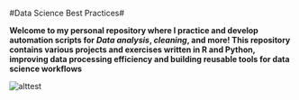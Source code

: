 #Data Science Best Practices#

**Welcome to my personal repository where I practice and develop automation scripts for _Data analysis_, _cleaning_, and more! 
This repository contains various projects and exercises written in R and Python, improving data processing efficiency and building reusable tools for data science workflows**

![alttest](https://gemini.google.com/app/c66c4f2817e5ba6d?is_sa=1&is_sa=1&android-min-version=301356232&ios-min-version=322.0&campaign_id=skws&utm_source=sem&utm_source=google&utm_medium=paid-media&utm_medium=cpc&utm_campaign=skws&utm_campaign=2024enUS_gemfeb&pt=9008&mt=8&ct=p-growth-sem-skws&gad_source=1&gclid=Cj0KCQjwhMq-BhCFARIsAGvo0KdQUxqvOJ2vko7JWVQ2OAhiV5Lywqphmy_td2fb0lUh4dP1HjzkiJAaAhrhEALw_wcB&gclsrc=aw.ds)
